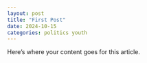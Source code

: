```yaml
---
layout: post
title: "First Post"
date: 2024-10-15
categories: politics youth
---
```

Here’s where your content goes for this article.